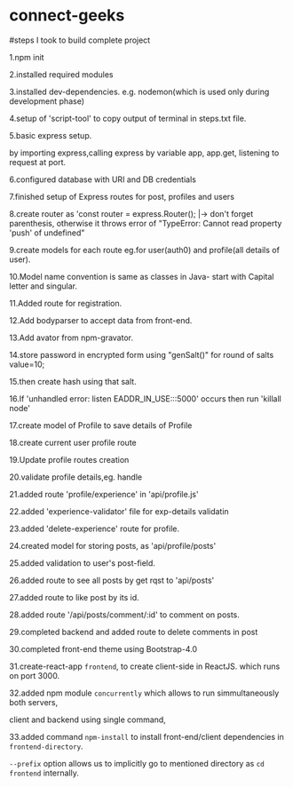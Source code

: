 # connect-geeks

#steps I took to build complete project

1.npm init

2.installed required modules

3.installed dev-dependencies. e.g. nodemon(which is used only during development phase)

4.setup of 'script-tool' to copy output of terminal in steps.txt file.

5.basic express setup.

by importing express,calling express by variable app, app.get, listening to request at port.

6.configured database with URI and DB credentials

7.finished setup of Express routes for post, profiles and users

8.create router as 'const router = express.Router();
|-> don't forget parenthesis, otherwise it throws error of "TypeError: Cannot read property 'push' of undefined"

9.create models for each route eg.for user(auth0) and profile(all details of user).

10.Model name convention is same as classes in Java- start with Capital letter and singular.

11.Added route for registration.

12.Add bodyparser to accept data from front-end.

13.Add avator from npm-gravator.

14.store password in encrypted form using "genSalt()" for round of salts value=10;

15.then create hash using that salt.

16.If 'unhandled error: listen EADDR_IN_USE:::5000' occurs then run 'killall node'

17.create model of Profile to save details of Profile

18.create current user profile route

19.Update profile routes creation

20.validate profile details,eg. handle

21.added route 'profile/experience' in 'api/profile.js'

22.added 'experience-validator' file for exp-details validatin

23.added 'delete-experience' route for profile.

24.created model for storing posts, as 'api/profile/posts'

25.added validation to user's post-field.

26.added route to see all posts by get rqst to 'api/posts'

27.added route to like post by its id.

28.added route '/api/posts/comment/:id' to comment on posts.

29.completed backend and added route to delete comments in post

30.completed front-end theme using Bootstrap-4.0

31.create-react-app `frontend`, to create client-side in ReactJS.
which runs on port 3000.

32.added npm module `concurrently` which allows to run simmultaneously both servers,

client and backend using single command,

33.added command `npm-install` to install front-end/client dependencies in `frontend-directory`.

`--prefix` option allows us to implicitly go to mentioned directory as `cd frontend` internally.
